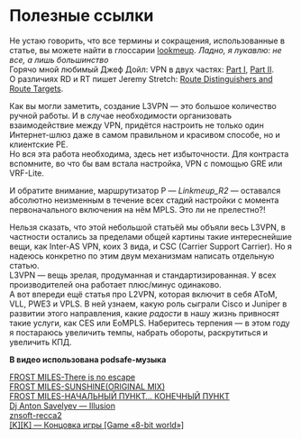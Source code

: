# Полезные ссылки

Не устаю говорить, что все термины и сокращения, использованные в статье, вы можете найти в глоссарии [lookmeup](http://lookmeup.linkmeup.ru/#term548). _Ладно, я лукавлю: не все, а лишь большинство_  
Горячо мной любимый Джеф Дойл: VPN в двух частях: [Part I](http://www.networkworld.com/article/2350732/cisco-subnet/understanding-mpls-vpns--part-i.html), [Part II](http://www.networkworld.com/article/2350840/cisco-subnet/understanding-mpls-vpns--part-ii.html).  
О различиях RD и RT пишет Jeremy Stretch: [Route Distinguishers and Route Targets](http://packetlife.net/blog/2013/jun/10/route-distinguishers-and-route-targets/).

Как вы могли заметить, создание L3VPN — это большое количество ручной работы. И в случае необходимости организовать взаимодействие между VPN, придётся настроить не только один Интернет-шлюз даже в самом правильном и красивом способе, но и клиентские PE.  
Но вся эта работа необходима, здесь нет избыточности. Для контраста вспомните, во что бы вам встала настройка, VPN с помощью GRE или VRF-Lite.

И обратите внимание, маршрутизатор P — _Linkmeup\_R2_ — оставался абсолютно неизменным в течение всех стадий настройки с момента первоначального включения на нём MPLS. Это ли не прелестно?!

Нельзя сказать, что этой небольшой статьёй мы объяли весь L3VPN, в частности остались за пределами общей картины такие интереснейшие вещи, как Inter-AS VPN, коих 3 вида, и CSC \(Carrier Support Carrier\). Но я надеюсь конкретно по этим двум механизмам написать отдельную статью.  
L3VPN — вещь зрелая, продуманная и стандартизированная. У всех производителей она работает плюс/минус одинаково.  
А вот впереди ещё статья про L2VPN, которая включит в себя AToM, VLL, PWE3 и VPLS. В ней узнаем, какую роль сыграли Cisco и Juniper в развитии этого направления, какие _радости_ в нашу жизнь привносят такие услуги, как CES или EoMPLS. Наберитесь терпения — в этом году я постараюсь увеличить темпы, набрать обороты, раскрутиться и увеличить КПД.

**В видео использована podsafe-музыка**

[FROST MILES-There is no escape](http://promodj.com/FROSTMILES/tracks/5445278/FROST_MILES_There_is_no_escape)  
[FROST MILES-SUNSHINE\(ORIGINAL MIX\)](http://promodj.com/FROSTMILES/tracks/5627654/FROST_MILES_SUNSHINE_ORIGINAL_MIX)  
[FROST MILES-НАЧАЛЬНЫЙ ПУНКТ… КОНЕЧНЫЙ ПУНКТ](http://promodj.com/FROSTMILES/tracks/3153289/FROST_MILES_NAChALNII_PUNKT_KONEChNII_PUNKT)  
[Dj Anton Savelyev — Illusion](http://promodj.com/antonsavelyev/tracks/5627755/Dj_Anton_Savelyev_Illusion)  
[znsoft-recca2](http://promodj.com/znsoft/tracks/5598578/recca2)  
[\[K\]\[K\] — Концовка игры \[Game «8-bit world»\]](http://promodj.com/konnorkreed/tracks/5576807/2_K_K_Koncovka_igri_Game_8_bit_world)

